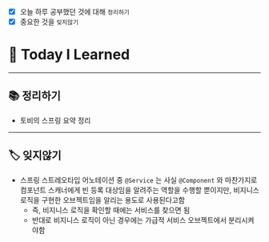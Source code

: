 - [x]  오늘 하루 공부했던 것에 대해 `정리하기`
- [x]  중요한 것을 `잊지않기`

# 🚩 Today I Learned

---

## 📚 정리하기

- 토비의 스프링 요약 정리

---

## 🏷 잊지않기

- 스프링 스트레오타입 어노테이션 중 `@Service` 는 사실 `@Component` 와 마찬가지로 컴포넌트 스캐너에게 빈 등록 대상임을 알려주는 역할을 수행할 뿐이지만, 비지니스 로직을 구현한 오브젝트임을 알리는 용도로 사용된다고함
    - 즉, 비지니스 로직을 확인할 때에는 서비스를 찾으면 됨
    - 반대로 비지니스 로직이 아닌 경우에는 가급적 서비스 오브젝트에서 분리시켜야함